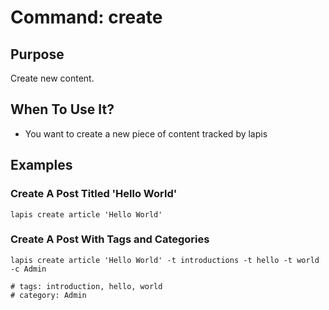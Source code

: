 # Command: create

## Purpose

Create new content.

## When To Use It?

   * You want to create a new piece of content tracked by lapis

## Examples

### Create A Post Titled 'Hello World'

```
lapis create article 'Hello World'
```

### Create A Post With Tags and Categories

```
lapis create article 'Hello World' -t introductions -t hello -t world -c Admin

# tags: introduction, hello, world
# category: Admin
```
